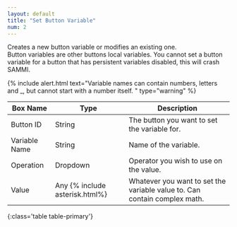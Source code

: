 ```yaml
---
layout: default
title: "Set Button Variable"
num: 2
---
```


Creates a new button variable or modifies an existing one.\
Button variables are other buttons local variables. You cannot set a button variable for a button that has persistent variables disabled, this will crash SAMMI.

{% include alert.html text="Variable names can contain numbers, letters and _, but cannot start with a number itself. " type="warning" %}

| Box Name | Type | Description |
|-------|--------|--------
|Button ID | String | The button you want to set the variable for.
| Variable Name | String | Name of the variable. |
| Operation | Dropdown | Operator you wish to use on the value.|
| Value | Any {% include asterisk.html%} | Whatever you want to set the variable value to. Can contain complex math.
{:class='table table-primary'}






